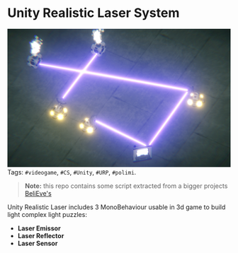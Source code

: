 # Unity Realistic Laser System
![alt text](https://github.com/MatteoBriscini/Unity-Realistic-Lasers/blob/master/Screenshots/screenshots.png?raw=true)
Tags: `#videogame`, `#CS`, `#Unity`, `#URP`,  `#polimi`. <br>
>**Note:** this repo contains some script extracted from a bigger projects [BeliEve's](https://github.com/MatteoBriscini/BeliEves-videogameDesingAndProgramming-Polimi)

Unity Realistic Laser includes 3 MonoBehaviour usable in 3d game to build light complex light puzzles:
- **Laser Emissor**
- **Laser Reflector**
- **Laser Sensor**


